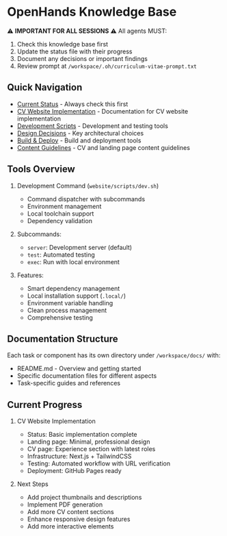 # OpenHands Knowledge Base

⚠️ **IMPORTANT FOR ALL SESSIONS** ⚠️
All agents MUST:
1. Check this knowledge base first
2. Update the status file with their progress
3. Document any decisions or important findings
4. Review prompt at `/workspace/.oh/curriculum-vitae-prompt.txt`

## Quick Navigation

- [Current Status](/workspace/docs/STATUS.md) - Always check this first
- [CV Website Implementation](/workspace/docs/cv-website/README.md) - Documentation for CV website implementation
- [Development Scripts](/workspace/docs/cv-website/scripts.md) - Development and testing tools
- [Design Decisions](/workspace/docs/cv-website/design-decisions.md) - Key architectural choices
- [Build & Deploy](/workspace/docs/cv-website/build-deploy.md) - Build and deployment tools
- [Content Guidelines](/workspace/docs/cv-website/content.md) - CV and landing page content guidelines

## Tools Overview

1. Development Command (`website/scripts/dev.sh`)
   - Command dispatcher with subcommands
   - Environment management
   - Local toolchain support
   - Dependency validation

2. Subcommands:
   - `server`: Development server (default)
   - `test`: Automated testing
   - `exec`: Run with local environment

3. Features:
   - Smart dependency management
   - Local installation support (`.local/`)
   - Environment variable handling
   - Clean process management
   - Comprehensive testing

## Documentation Structure

Each task or component has its own directory under `/workspace/docs/` with:
- README.md - Overview and getting started
- Specific documentation files for different aspects
- Task-specific guides and references

## Current Progress

1. CV Website Implementation
   - Status: Basic implementation complete
   - Landing page: Minimal, professional design
   - CV page: Experience section with latest roles
   - Infrastructure: Next.js + TailwindCSS
   - Testing: Automated workflow with URL verification
   - Deployment: GitHub Pages ready

2. Next Steps
   - Add project thumbnails and descriptions
   - Implement PDF generation
   - Add more CV content sections
   - Enhance responsive design features
   - Add more interactive elements